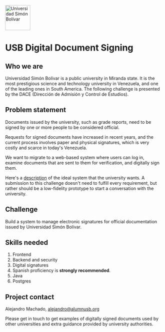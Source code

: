 <img src="https://raw.githubusercontent.com/code-for-venezuela/2019-april-codeathon/master/assets/medicosporlasalud.jpg" alt="Universidad Simón Bolívar" width="80" />

# USB Digital Document Signing

## Who we are
Universidad Simón Bolívar is a public university in Miranda state. It is the most prestigious science and technology university in Venezuela, and one of the leading ones in South America. The following challenge is presented by the DACE (Dirección de Admisión y Control de Estudios).

## Problem statement
Documents issued by the university, such as grade reports, need to be signed by one or more people to be considered official.

Requests for signed documents have increased in recent years, and the current process involves paper and physical signatures, which is very costly and scarce in today's Venezuela.

We want to migrate to a web-based system where users can log in, examine documents that are sent to them for verification, and digitally sign them.

Here's a [description](https://github.com/code-for-venezuela/2019-april-sf-hackhathon/files/2949796/USB.proyecto.firma.electronica.documentos.pdf) of the ideal system that the university wants. A submission to this challenge doesn't need to fulfill every requirement, but rather should be a low-fidelity prototype to start a conversation with the university.

## Challenge
Build a system to manage electronic signatures for official documentation issued by Universidad Simón Bolívar.

## Skills needed
1. Frontend
2. Backend and security
3. Digital signatures
4. Spanish proficiency is **strongly recommended**.
5. Java
6. Postgres

## Project contact
Alejandro Machado, alejandro@alumnusb.org

Please get in touch to get examples of digitally signed documents used by other universities and extra guidance provided by university authorities.
